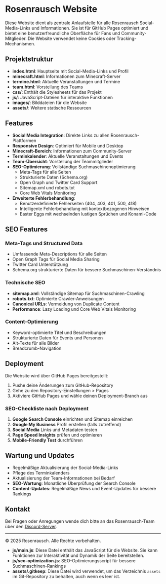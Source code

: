 # Rosenrausch Website

Diese Website dient als zentrale Anlaufstelle für alle Rosenrausch Social-Media-Links und Informationen. Sie ist für GitHub Pages optimiert und bietet eine benutzerfreundliche Oberfläche für Fans und Community-Mitglieder. Die Website verwendet keine Cookies oder Tracking-Mechanismen.

## Projektstruktur

- **index.html**: Hauptseite mit Social-Media-Links und Profil
- **minecraft.html**: Informationen zum Minecraft-Server
- **termine.html**: Aktuelle Veranstaltungen und Termine
- **team.html**: Vorstellung des Teams
- **css/**: Enthält die Stylesheets für das Projekt
- **js/**: JavaScript-Dateien für interaktive Funktionen
- **images/**: Bilddateien für die Website
- **assets/**: Weitere statische Ressourcen

## Features

- **Social Media Integration**: Direkte Links zu allen Rosenrausch-Plattformen
- **Responsive Design**: Optimiert für Mobile und Desktop
- **Minecraft-Bereich**: Informationen zum Community-Server
- **Terminkalender**: Aktuelle Veranstaltungen und Events
- **Team-Übersicht**: Vorstellung der Teammitglieder
- **SEO-Optimierung**: Vollständige Suchmaschinenoptimierung
  - Meta-Tags für alle Seiten
  - Strukturierte Daten (Schema.org)
  - Open Graph und Twitter Card Support
  - Sitemap.xml und robots.txt
  - Core Web Vitals Monitoring
- **Erweiterte Fehlerbehandlung**: 
  - Benutzerdefinierte Fehlerseiten (404, 403, 401, 500, 418)
  - Intelligente Fehlerbehandlung mit kontextbezogenen Hinweisen
  - Easter Eggs mit wechselnden lustigen Sprüchen und Konami-Code

## SEO Features

### Meta-Tags und Structured Data
- Umfassende Meta-Descriptions für alle Seiten
- Open Graph Tags für Social Media Sharing
- Twitter Card Unterstützung
- Schema.org strukturierte Daten für bessere Suchmaschinen-Verständnis

### Technische SEO
- **sitemap.xml**: Vollständige Sitemap für Suchmaschinen-Crawling
- **robots.txt**: Optimierte Crawler-Anweisungen
- **Canonical URLs**: Vermeidung von Duplicate Content
- **Performance**: Lazy Loading und Core Web Vitals Monitoring

### Content-Optimierung
- Keyword-optimierte Titel und Beschreibungen
- Strukturierte Daten für Events und Personen
- Alt-Texte für alle Bilder
- Breadcrumb-Navigation

## Deployment

Die Website wird über GitHub Pages bereitgestellt:

1. Pushe deine Änderungen zum GitHub-Repository
2. Gehe zu den Repository-Einstellungen > Pages
3. Aktiviere GitHub Pages und wähle deinen Deployment-Branch aus

### SEO-Checkliste nach Deployment

1. **Google Search Console** einrichten und Sitemap einreichen
2. **Google My Business** Profil erstellen (falls zutreffend)
3. **Social Media** Links und Metadaten testen
4. **Page Speed Insights** prüfen und optimieren
5. **Mobile-Friendly Test** durchführen

## Wartung und Updates

- Regelmäßige Aktualisierung der Social-Media-Links
- Pflege des Terminkalenders
- Aktualisierung der Team-Informationen bei Bedarf
- **SEO-Wartung**: Monatliche Überprüfung der Search Console
- **Content-Updates**: Regelmäßige News und Event-Updates für bessere Rankings

## Kontakt

Bei Fragen oder Anregungen wende dich bitte an das Rosenrausch-Team über den [Discord-Server](https://discord.rosenrausch.xyz).

---

© 2025 Rosenrausch. Alle Rechte vorbehalten.
- **js/main.js**: Diese Datei enthält das JavaScript für die Website. Sie kann Funktionen zur Interaktivität und Dynamik der Seite bereitstellen.
- **js/seo-optimization.js**: SEO-Optimierungsscript für bessere Suchmaschinen-Rankings
- **assets/.gitkeep**: Diese Datei wird verwendet, um das Verzeichnis `assets` im Git-Repository zu behalten, auch wenn es leer ist.
